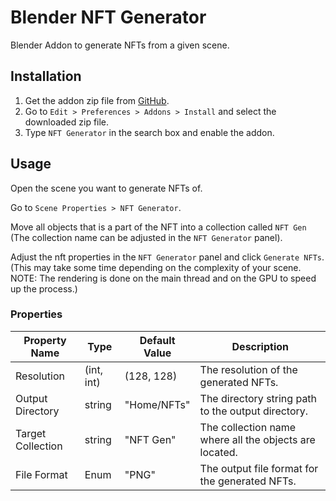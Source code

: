 # Blender NFT Generator

Blender Addon to generate NFTs from a given scene.

## Installation

1. Get the addon zip file from [GitHub](https://github.com/daubit/blender-scripts/releases/).
2. Go to `Edit > Preferences > Addons > Install` and select the downloaded zip file.
3. Type `NFT Generator` in the search box and enable the addon.

## Usage

Open the scene you want to generate NFTs of.

Go to `Scene Properties > NFT Generator`.

Move all objects that is a part of the NFT into a collection called `NFT Gen` (The collection name can be adjusted in the `NFT Generator` panel).

Adjust the nft properties in the `NFT Generator` panel and click `Generate NFTs`.
(This may take some time depending on the complexity of your scene. NOTE: The rendering is done on the main thread and on the GPU to speed up the process.)

### Properties

| Property Name     | Type       | Default Value | Description                                            |
| ----------------- | ---------- | ------------- | ------------------------------------------------------ |
| Resolution        | (int, int) | (128, 128)    | The resolution of the generated NFTs.                  |
| Output Directory  | string     | "Home/NFTs"   | The directory string path to the output directory.     |
| Target Collection | string     | "NFT Gen"     | The collection name where all the objects are located. |
| File Format       | Enum       | "PNG"         | The output file format for the generated NFTs.         |
